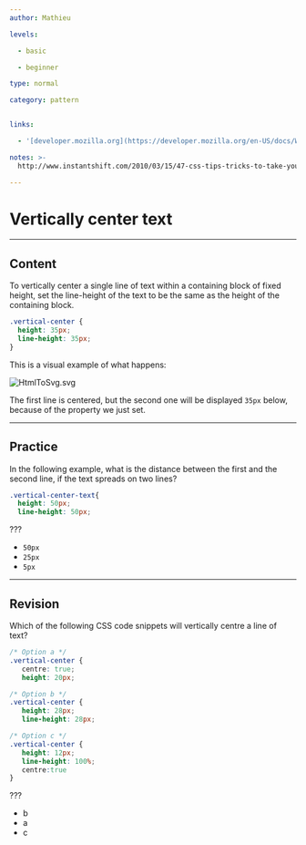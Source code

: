```yaml
---
author: Mathieu

levels:

  - basic

  - beginner

type: normal

category: pattern


links:

  - '[developer.mozilla.org](https://developer.mozilla.org/en-US/docs/Web/CSS/line-height){website}'

notes: >-
  http://www.instantshift.com/2010/03/15/47-css-tips-tricks-to-take-your-site-to-the-next-level/

---
```


# Vertically center text

---
## Content

To vertically center a single line of text within a containing block of fixed height, set the line-height of the text to be the same as the height of the containing block.

```css
.vertical-center {
  height: 35px;
  line-height: 35px;
}
```
This is a visual example of what happens:

![HtmlToSvg.svg](%3C?xml%20version=%221.0%22%20encoding=%22UTF-8%22%20standalone=%22no%22?%3E%0A%3Csvg%20width=%22100%25%22%20height=%22auto%22%20viewBox=%220%200%20810%20330%22%0A%20xmlns=%22http://www.w3.org/2000/svg%22%20xmlns:xlink=%22http://www.w3.org/1999/xlink%22%20%20version=%221.2%22%20baseProfile=%22tiny%22%3E%0A%3Cdesc%3ECreated%20by%20HiQPdf%3C/desc%3E%0A%3Cdefs%3E%0A%3C/defs%3E%0A%3Cg%20fill=%22none%22%20stroke=%22black%22%20stroke-width=%221%22%20fill-rule=%22evenodd%22%20stroke-linecap=%22square%22%20stroke-linejoin=%22bevel%22%20%3E%0A%0A%0A%3Cg%20fill=%22#596193%22%20fill-opacity=%221%22%20stroke=%22none%22%20transform=%22matrix%281,0,0,1,0,0%29%22%0A%3E%0A%3Cpath%20vector-effect=%22none%22%20fill-rule=%22evenodd%22%20d=%22M8,8%20L808,8%20L808,328%20L8,328%20L8,8%22/%3E%0A%3C/g%3E%0A%0A%3Cg%20fill=%22#ffffff%22%20fill-opacity=%221%22%20stroke=%22none%22%20transform=%22matrix%281,0,0,1,0,0%29%22%0A%3E%0A%3Cpath%20vector-effect=%22none%22%20fill-rule=%22evenodd%22%20d=%22M48,28%20L690,28%20L690,130%20L48,130%20L48,28%22/%3E%0A%3C/g%3E%0A%0A%3Cg%20fill=%22#000000%22%20fill-opacity=%221%22%20stroke=%22none%22%20transform=%22matrix%281,0,0,1,0,0%29%22%0A%3E%0A%3Cpath%20vector-effect=%22none%22%20fill-rule=%22evenodd%22%20d=%22M48,28%20L690,28%20L690,29%20L48,29%20L48,28%22/%3E%0A%3C/g%3E%0A%0A%3Cg%20fill=%22#000000%22%20fill-opacity=%221%22%20stroke=%22none%22%20transform=%22matrix%281,0,0,1,0,0%29%22%0A%3E%0A%3Cpath%20vector-effect=%22none%22%20fill-rule=%22evenodd%22%20d=%22M48,129%20L690,129%20L690,130%20L48,130%20L48,129%22/%3E%0A%3C/g%3E%0A%0A%3Cg%20fill=%22#000000%22%20fill-opacity=%221%22%20stroke=%22none%22%20transform=%22matrix%281,0,0,1,0,0%29%22%0A%3E%0A%3Cpath%20vector-effect=%22none%22%20fill-rule=%22evenodd%22%20d=%22M48,28%20L49,28%20L49,130%20L48,130%20L48,28%22/%3E%0A%3C/g%3E%0A%0A%3Cg%20fill=%22#000000%22%20fill-opacity=%221%22%20stroke=%22none%22%20transform=%22matrix%281,0,0,1,0,0%29%22%0A%3E%0A%3Cpath%20vector-effect=%22none%22%20fill-rule=%22evenodd%22%20d=%22M689,28%20L690,28%20L690,130%20L689,130%20L689,28%22/%3E%0A%3C/g%3E%0A%0A%3Cg%20fill=%22#000000%22%20fill-opacity=%221%22%20stroke=%22#000000%22%20stroke-opacity=%221%22%20stroke-width=%221%22%20stroke-linecap=%22square%22%20stroke-linejoin=%22bevel%22%20transform=%22matrix%281,0,0,1,0,0%29%22%0A%3E%0A%3Ctext%20fill=%22#000000%22%20fill-opacity=%221%22%20stroke=%22none%22%20xml:space=%22preserve%22%20x=%2249%22%20y=%2263%22%20font-family=%22'Roboto',sans-serif%22%20font-size=%2237%22%20font-weight=%22300%22%20font-style=%22normal%22%20%0A%20%3EDefault%20line-height.%3C/text%3E%0A%3C/g%3E%0A%0A%3Cg%20fill=%22#ffffff%22%20fill-opacity=%221%22%20stroke=%22none%22%20transform=%22matrix%281,0,0,1,0,0%29%22%0A%3E%0A%3Cpath%20vector-effect=%22none%22%20fill-rule=%22evenodd%22%20d=%22M48,150%20L690,150%20L690,252%20L48,252%20L48,150%22/%3E%0A%3C/g%3E%0A%0A%3Cg%20fill=%22#000000%22%20fill-opacity=%221%22%20stroke=%22none%22%20transform=%22matrix%281,0,0,1,0,0%29%22%0A%3E%0A%3Cpath%20vector-effect=%22none%22%20fill-rule=%22evenodd%22%20d=%22M48,150%20L690,150%20L690,151%20L48,151%20L48,150%22/%3E%0A%3C/g%3E%0A%0A%3Cg%20fill=%22#000000%22%20fill-opacity=%221%22%20stroke=%22none%22%20transform=%22matrix%281,0,0,1,0,0%29%22%0A%3E%0A%3Cpath%20vector-effect=%22none%22%20fill-rule=%22evenodd%22%20d=%22M48,251%20L690,251%20L690,252%20L48,252%20L48,251%22/%3E%0A%3C/g%3E%0A%0A%3Cg%20fill=%22#000000%22%20fill-opacity=%221%22%20stroke=%22none%22%20transform=%22matrix%281,0,0,1,0,0%29%22%0A%3E%0A%3Cpath%20vector-effect=%22none%22%20fill-rule=%22evenodd%22%20d=%22M48,150%20L49,150%20L49,252%20L48,252%20L48,150%22/%3E%0A%3C/g%3E%0A%0A%3Cg%20fill=%22#000000%22%20fill-opacity=%221%22%20stroke=%22none%22%20transform=%22matrix%281,0,0,1,0,0%29%22%0A%3E%0A%3Cpath%20vector-effect=%22none%22%20fill-rule=%22evenodd%22%20d=%22M689,150%20L690,150%20L690,252%20L689,252%20L689,150%22/%3E%0A%3C/g%3E%0A%0A%3Cg%20fill=%22#000000%22%20fill-opacity=%221%22%20stroke=%22#000000%22%20stroke-opacity=%221%22%20stroke-width=%221%22%20stroke-linecap=%22square%22%20stroke-linejoin=%22bevel%22%20transform=%22matrix%281,0,0,1,0,0%29%22%0A%3E%0A%3Ctext%20fill=%22#000000%22%20fill-opacity=%221%22%20stroke=%22none%22%20xml:space=%22preserve%22%20x=%2249%22%20y=%22211%22%20font-family=%22'Roboto',sans-serif%22%20font-size=%2237%22%20font-weight=%22300%22%20font-style=%22normal%22%20%0A%20%3EContainer's%20height%20as%20line-height.%20This%3C/text%3E%0A%3C/g%3E%0A%0A%3Cg%20fill=%22#000000%22%20fill-opacity=%221%22%20stroke=%22#000000%22%20stroke-opacity=%221%22%20stroke-width=%221%22%20stroke-linecap=%22square%22%20stroke-linejoin=%22bevel%22%20transform=%22matrix%281,0,0,1,0,0%29%22%0A%3E%0A%3Ctext%20fill=%22#000000%22%20fill-opacity=%221%22%20stroke=%22none%22%20xml:space=%22preserve%22%20x=%2249%22%20y=%22306%22%20font-family=%22'Roboto',sans-serif%22%20font-size=%2237%22%20font-weight=%22300%22%20font-style=%22normal%22%20%0A%20%3Eis%20a%20second%20line.%3C/text%3E%0A%3C/g%3E%0A%0A%3C/g%3E%0A%3C/svg%3E%0A)

The first line is centered, but the second one will be displayed `35px` below, because of the property we just set.

---
## Practice

In the following example, what is the distance between the first and the second line, if the text spreads on two lines?
```css
.vertical-center-text{
  height: 50px;
  line-height: 50px;
```
???


* `50px`
* `25px`
* `5px`

---
## Revision

Which of the following CSS code snippets will vertically centre a line of text?
```css
/* Option a */
.vertical-center {
   centre: true;
   height: 20px;

/* Option b */
.vertical-center {
   height: 28px;
   line-height: 28px;

/* Option c */
.vertical-center {
   height: 12px;
   line-height: 100%;
   centre:true
}

```
???

* b
* a
* c


